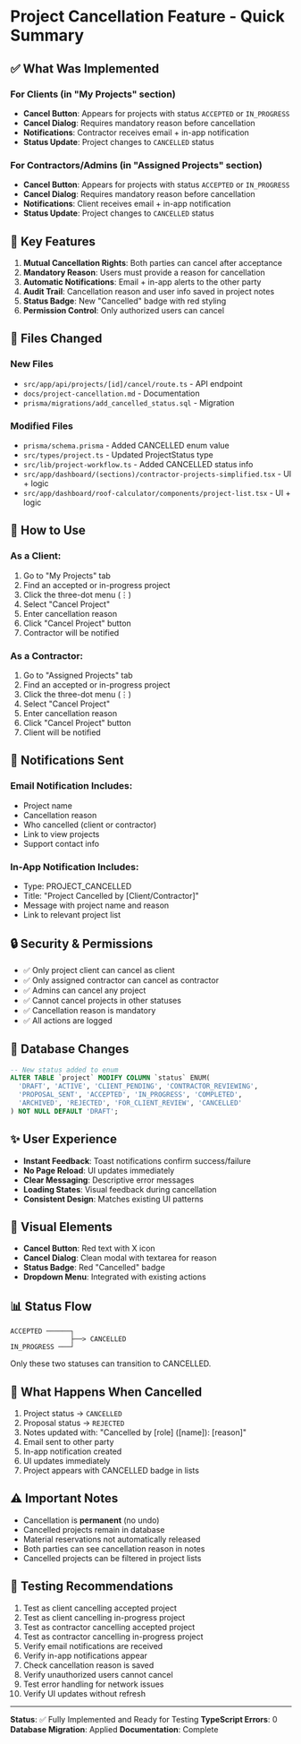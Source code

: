 # Project Cancellation Feature - Quick Summary

## ✅ What Was Implemented

### For Clients (in "My Projects" section)
- **Cancel Button**: Appears for projects with status `ACCEPTED` or `IN_PROGRESS`
- **Cancel Dialog**: Requires mandatory reason before cancellation
- **Notifications**: Contractor receives email + in-app notification
- **Status Update**: Project changes to `CANCELLED` status

### For Contractors/Admins (in "Assigned Projects" section)
- **Cancel Button**: Appears for projects with status `ACCEPTED` or `IN_PROGRESS`
- **Cancel Dialog**: Requires mandatory reason before cancellation
- **Notifications**: Client receives email + in-app notification
- **Status Update**: Project changes to `CANCELLED` status

## 🎯 Key Features

1. **Mutual Cancellation Rights**: Both parties can cancel after acceptance
2. **Mandatory Reason**: Users must provide a reason for cancellation
3. **Automatic Notifications**: Email + in-app alerts to the other party
4. **Audit Trail**: Cancellation reason and user info saved in project notes
5. **Status Badge**: New "Cancelled" badge with red styling
6. **Permission Control**: Only authorized users can cancel

## 📁 Files Changed

### New Files
- `src/app/api/projects/[id]/cancel/route.ts` - API endpoint
- `docs/project-cancellation.md` - Documentation
- `prisma/migrations/add_cancelled_status.sql` - Migration

### Modified Files
- `prisma/schema.prisma` - Added CANCELLED enum value
- `src/types/project.ts` - Updated ProjectStatus type
- `src/lib/project-workflow.ts` - Added CANCELLED status info
- `src/app/dashboard/(sections)/contractor-projects-simplified.tsx` - UI + logic
- `src/app/dashboard/roof-calculator/components/project-list.tsx` - UI + logic

## 🚀 How to Use

### As a Client:
1. Go to "My Projects" tab
2. Find an accepted or in-progress project
3. Click the three-dot menu (⋮)
4. Select "Cancel Project"
5. Enter cancellation reason
6. Click "Cancel Project" button
7. Contractor will be notified

### As a Contractor:
1. Go to "Assigned Projects" tab
2. Find an accepted or in-progress project
3. Click the three-dot menu (⋮)
4. Select "Cancel Project"
5. Enter cancellation reason
6. Click "Cancel Project" button
7. Client will be notified

## 📧 Notifications Sent

### Email Notification Includes:
- Project name
- Cancellation reason
- Who cancelled (client or contractor)
- Link to view projects
- Support contact info

### In-App Notification Includes:
- Type: PROJECT_CANCELLED
- Title: "Project Cancelled by [Client/Contractor]"
- Message with project name and reason
- Link to relevant project list

## 🔒 Security & Permissions

- ✅ Only project client can cancel as client
- ✅ Only assigned contractor can cancel as contractor
- ✅ Admins can cancel any project
- ✅ Cannot cancel projects in other statuses
- ✅ Cancellation reason is mandatory
- ✅ All actions are logged

## 💾 Database Changes

```sql
-- New status added to enum
ALTER TABLE `project` MODIFY COLUMN `status` ENUM(
  'DRAFT', 'ACTIVE', 'CLIENT_PENDING', 'CONTRACTOR_REVIEWING',
  'PROPOSAL_SENT', 'ACCEPTED', 'IN_PROGRESS', 'COMPLETED',
  'ARCHIVED', 'REJECTED', 'FOR_CLIENT_REVIEW', 'CANCELLED'
) NOT NULL DEFAULT 'DRAFT';
```

## ✨ User Experience

- **Instant Feedback**: Toast notifications confirm success/failure
- **No Page Reload**: UI updates immediately
- **Clear Messaging**: Descriptive error messages
- **Loading States**: Visual feedback during cancellation
- **Consistent Design**: Matches existing UI patterns

## 🎨 Visual Elements

- **Cancel Button**: Red text with X icon
- **Cancel Dialog**: Clean modal with textarea for reason
- **Status Badge**: Red "Cancelled" badge
- **Dropdown Menu**: Integrated with existing actions

## 📊 Status Flow

```
ACCEPTED ──────┐
               ├──> CANCELLED
IN_PROGRESS ───┘
```

Only these two statuses can transition to CANCELLED.

## 🔄 What Happens When Cancelled

1. Project status → `CANCELLED`
2. Proposal status → `REJECTED`
3. Notes updated with: "Cancelled by [role] ([name]): [reason]"
4. Email sent to other party
5. In-app notification created
6. UI updates immediately
7. Project appears with CANCELLED badge in lists

## ⚠️ Important Notes

- Cancellation is **permanent** (no undo)
- Cancelled projects remain in database
- Material reservations not automatically released
- Both parties can see cancellation reason in notes
- Cancelled projects can be filtered in project lists

## 🧪 Testing Recommendations

1. Test as client cancelling accepted project
2. Test as client cancelling in-progress project
3. Test as contractor cancelling accepted project
4. Test as contractor cancelling in-progress project
5. Verify email notifications are received
6. Verify in-app notifications appear
7. Check cancellation reason is saved
8. Verify unauthorized users cannot cancel
9. Test error handling for network issues
10. Verify UI updates without refresh

---

**Status**: ✅ Fully Implemented and Ready for Testing
**TypeScript Errors**: 0
**Database Migration**: Applied
**Documentation**: Complete
